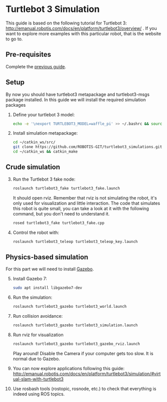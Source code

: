 # Turtlebot 3 Simulation

This guide is based on the following tutorial for Turtlebot 3: http://emanual.robotis.com/docs/en/platform/turtlebot3/overview/ . If you want to explore more examples with this particular robot, that is the website to go to.

## Pre-requisites

Complete the [previous guide](getting_started.md).

## Setup

By now you should have turtlebot3 metapackage and turtlebot3-msgs package installed. In this guide we will install the required simulation packages

1. Define your turtlebot 3 model:

    ```bash
    echo -e '\nexport TURTLEBOT3_MODEL=waffle_pi' >> ~/.bashrc && source ~/.bashrc
    ```

2. Install simulation metapackage:

    ```bash
    cd ~/catkin_ws/src/
    git clone https://github.com/ROBOTIS-GIT/turtlebot3_simulations.git
    cd ~/catkin_ws && catkin_make
    ```

## Crude simulation

3. Run the Turtlebot 3 fake node:

    ```bash
    roslaunch turtlebot3_fake turtlebot3_fake.launch
    ```

    It should open rviz. Remember that rviz is not simulating the robot, it's only used for visualization and little interaction. The code that simulates this robot is quite small, you can take a look at it with the following command, but you don't need to understand it.

    ```bash
    rosed turtlebot3_fake turtlebot3_fake.cpp
    ```

4. Control the robot with:

    ```bash
    roslaunch turtlebot3_teleop turtlebot3_teleop_key.launch
    ```

## Physics-based simulation

For this part we will need to install [Gazebo](http://gazebosim.org/).

5. Install Gazebo 7:

    ```bash
    sudo apt install libgazebo7-dev
    ```

6. Run the simulation:

    ```bash
    roslaunch turtlebot3_gazebo turtlebot3_world.launch
    ```

7. Run collision avoidance:

    ```bash
    roslaunch turtlebot3_gazebo turtlebot3_simulation.launch
    ```

8. Run rviz for visualization

    ```bash
    roslaunch turtlebot3_gazebo turtlebot3_gazebo_rviz.launch
    ```

    Play around! Disable the Camera if your computer gets too slow. It is normal due to Gazebo.

9. You can now explore applications following this guide: http://emanual.robotis.com/docs/en/platform/turtlebot3/simulation/#virtual-slam-with-turtlebot3

10. Use rosbash tools (rostopic, rosnode, etc.) to check that everything is indeed using ROS topics.
